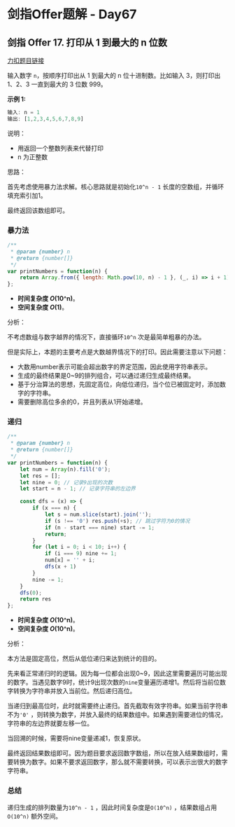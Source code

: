 # **剑指Offer题解 - Day67**

## 剑指 Offer 17. 打印从 1 到最大的 n 位数

[力扣题目链接](https://leetcode-cn.com/leetbook/read/illustration-of-algorithm/594wfg/)

输入数字 `n`，按顺序打印出从 1 到最大的 n 位十进制数。比如输入 3，则打印出 1、2、3 一直到最大的 3 位数 999。

**示例 1:**

```jsx
输入: n = 1
输出: [1,2,3,4,5,6,7,8,9]
```

说明：

- 用返回一个整数列表来代替打印
- n 为正整数

思路：

首先考虑使用暴力法求解。核心思路就是初始化`10^n - 1` 长度的空数组，并循环填充索引加1。

最终返回该数组即可。

### 暴力法

```jsx
/**
 * @param {number} n
 * @return {number[]}
 */
var printNumbers = function(n) {
    return Array.from({ length: Math.pow(10, n) - 1 }, (_, i) => i + 1);
};
```

- **时间复杂度 *O*(10^n)**。
- **空间复杂度 *O*(1)**。

分析：

不考虑数组与数字越界的情况下，直接循环`10^n` 次是最简单粗暴的办法。

但是实际上，本题的主要考点是大数越界情况下的打印。因此需要注意以下问题：

- 大数用number表示可能会超出数字的界定范围，因此使用字符串表示。
- 生成的最终结果是0~9的排列组合，可以通过递归生成最终结果。
- 基于分治算法的思想，先固定高位，向低位递归，当个位已被固定时，添加数字的字符串。
- 需要删除高位多余的0，并且列表从1开始递增。

### 递归

```jsx
/**
 * @param {number} n
 * @return {number[]}
 */
var printNumbers = function(n) {
    let num = Array(n).fill('0');
    let res = [];
    let nine = 0; // 记录9出现的次数
    let start = n - 1; // 记录字符串的左边界

    const dfs = (x) => {
        if (x === n) {
            let s = num.slice(start).join('');
            if (s !== '0') res.push(+s); // 跳过字符为0的情况
            if (n - start === nine) start -= 1;
            return;
        }
        for (let i = 0; i < 10; i++) {
            if (i === 9) nine += 1;
            num[x] = '' + i;
            dfs(x + 1)
        }
        nine -= 1;
    }
    dfs(0);
    return res
};
```

- **时间复杂度 *O*(10^n)**。
- **空间复杂度 *O*(10^n)**。

分析：

本方法是固定高位，然后从低位递归来达到统计的目的。

先来看正常递归时的逻辑。因为每一位都会出现0~9，因此这里需要遍历可能出现的数字。当遇见数字9时，统计9出现次数的`nine`变量遍历递增1。然后将当前位数字转换为字符串并放入当前位。然后递归高位。

当递归到最高位时，此时就需要终止递归。首先截取有效字符串。如果当前字符串不为`'0'` ，则转换为数字，并放入最终的结果数组中。如果遇到需要进位的情况，字符串的左边界就要左移一位。

当回溯的时候，需要将nine变量递减1，恢复原状。

最终返回结果数组即可。因为题目要求返回数字数组，所以在放入结果数组时，需要转换为数字。如果不要求返回数字，那么就不需要转换，可以表示出很大的数字字符串。

### 总结

递归生成的排列数量为`10^n - 1` ，因此时间复杂度是`O(10^n)` ，结果数组占用`O(10^n)` 额外空间。
